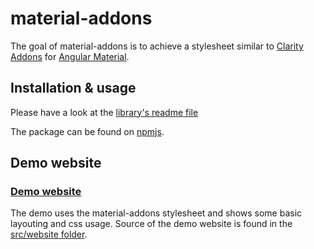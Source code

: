 # material-addons

The goal of material-addons is to achieve a stylesheet similar to [Clarity Addons](https://www.npmjs.com/package/@porscheinformatik/clr-addons) for [Angular Material](https://material.angular.io/).

## Installation & usage

Please have a look at the [library's readme file](https://github.com/porscheinformatik/material-addons/tree/master/src/material-addons) 

The package can be found on [npmjs](https://www.npmjs.com/package/@porscheinformatik/material-addons).

## Demo website

### [Demo website](https://porscheinformatik.github.io/material-addons)
The demo uses the material-addons stylesheet and shows some basic layouting and css usage.
Source of the demo website is found in the [src/website folder](https://github.com/porscheinformatik/material-addons/tree/master/src/website).

